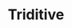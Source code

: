 ---
title: Triditive
client_logo: /assets/images/proposals/triditive_logo.png
password: mariel
pricing:
  footer: |
    **We advise a 20 hrs/week sprint package for Triditive as it allows us to speed up the branding project and start generating leads quickly.**
ready_to_start:
  mail_address: "caspar@double-agency.com"
  call_button_link: "https://calendly.com/double-caspar"
  person_image: /assets/images/proposals/caspar_image.png
  person_name_image: /assets/images/proposals/caspar_name.png
  person_name: Caspar Lusink
  person_title: Agency Director
footer:
  mail_address: "caspar@double-agency.com"
  call_button_link: "https://calendly.com/double-caspar"
  person_image: /assets/images/proposals/caspar_large.png
  person_name_image: /assets/images/proposals/caspar_name.png
  person_name: Caspar Lusink
  person_title: Agency Director
sections:
- title: Situation
  blocks:
    - type: text
      data: 
        body: |
          Triditive’s top of the line 3D printers are set to revolutionize the manufacturing industry by reducing printing time and cost of metal and polymere parts. Their proprietary software EVAM®, reduces the learning curve and allows non-engineering professionals to operate the 3D printers with little to no assistance. 

          The combination of these two factors allows Triditive to cater to markets that require 3D printing technology, but which were previously unable to benefit from it, due to the high costs and technological barriers.

          Triditive is looking to revamp its overall branding and lead generation strategy in order to expand its leading-edge 3D printing technology to markets in the US and worldwide. Double has extensive experience branding and lead generation in B2B markets and has the perfect position to assist Triditive in expanding their marketing.


- title: Strategy
  blocks:
    - type: text
      data: 
        body: |
          To position Triditive as a leader in the 3D printing space, and consequently generate business interest from multinational companies, they need to scale up sales and fill their pipeline. In order to create a predictable flow of leads, both inbound and outbound lead generation needs to be setup. 

          To ensure sales and marketing efforts are effective, first the overall branding and communication of Triditive needs to be revisited. Besides a mature image, the new brand needs to inspire authority and explain clearly why the technology is superior.

          In order to improve the above, there are a few areas that need to be improved:

    - type: list1
      data:
        items:
          - title: Branding
            body: |
              Build a brand identity that represents authority and thought leadership in the 3D printing space; with an eagerness to educate and cater to the highly-specific needs of the customer.
          - title: Website
            body: |
              Upgrade the current website's copy, structure and design to highlight Triditive’s historical success while simultaneously underscoring the work being done to reshape the 3D printing industry.
          - title: Content & landing pages
            body: |
              Industry specific landing pages and case studies need to be written and build to speak to the specific target audiences. Paid channels can lead to those pages and assets as well.
          - title: Inbound & lead gen optimization
            body: |
              Inbound marketing will include: SEO optimized blog posts, guest articles on high traffic niche blogs, case studies, Linkedin thought leadership content, and Google search ads. 
          - title: Outbound & sales handoff
            body: |
              Outbound will include: Linkedin ads, email marketing, cold calling and the systems to streamline prospect qualification and scoring.

- title: Workstreams
  blocks:
    - type: text
      data:
        body: |
          We will divide the entire strategy into 3 separate workstreams that can be executed separately or in parallel depending on the pricing package that is chosen


          ### 1. Branding, website and content
              
          Upgrading Triditive’s branding and website will go hand in hand. This will involve creating a new visual identity for the brand that will include: logo, typography, imagery and creative design assets. In addition the branding upgrade will establish a new tone of voice for Triditive. We will include content creation necessary for filling the website and possible social channels.

          The website upgrade will take the new branding elements and apply it across the board. It will also involve stripping down the current copy, design and structure of the website, and building a new user experience from the ground up. The new website will be an essential part of the funnel, and will ensure that users sign up to Triditive’s newsletter, download the gated content, and reach out for quotes and sales calls. We are able to deliver all this end-to-end.

          <br>
          ### 2. Inbound & lead gen optimization

          Once the website has been upgraded, we'll get to work on destributing content, setting up search ads, and implement creative lead generation tactics. Once leads leave their details, we will send them automated messages and follow ups to ensure great hand off to sales.

          Also we'll dive into the content strategy of Triditive to ensure a consistent and SEO-optimised voice that will inspire the target audience. Some examples of high quality content would be Industry reports, case studies, whitepapers, blog content (SEO optimized) and guest posts related to the 3D printing space, to position Triditive as an authority.

          <br>
          ### 3. Outbound & sales handoff
          Triditive needs to build its own sales team, however before it does that it needs a group of sales systems that allows leads to be found, captured, qualified and handed over to the sales team; on time and efficiently. Furthermore, we will drive outbound traffic through 3 channels:

          1. **Email marketing** // Researching, compiling data, crafting enticing email copy and reaching out to relevant leads on scale while being highly personalized, all automated.
          2. **Cold calling** // Creating sales scripts and directly calling industry heavyweights to reduce the time between the first-touch, demo request and prospect conversion; as a result shortening the sales cycle.
          3. **Linkedin Ads** // Captivating lead capture and traditional Linkedin ads to collect highly targeted leads for the sales team to begin working on.


---
